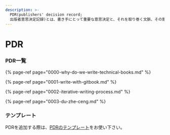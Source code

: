```yaml
---
description: >-
  PDR(publishers' decision record;
  出版者意思決定記録)とは、書き手にとって重要な意思決定と、それを取り巻く文脈、その影響について記録する文書である。
---
```


# PDR

### PDR一覧

{% page-ref page="0000-why-do-we-write-technical-books.md" %}

{% page-ref page="0001-write-with-gitbook.md" %}

{% page-ref page="0002-iterative-writing-process.md" %}

{% page-ref page="0003-du-zhe-ceng.md" %}

### テンプレート

PDRを追加する際は、[PDRのテンプレート](__pdr-template.md)をお使い下さい。


